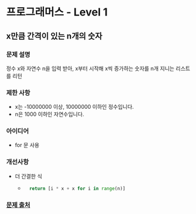 # 프로그래머스 - Level 1
## x만큼 간격이 있는 n개의 숫자
### 문제 설명
 정수 x와 자연수 n을 입력 받아, x부터 시작해 x씩 증가하는 숫자를 n개 지니는 리스트를 리턴

### 제한 사항
- x는 -10000000 이상, 10000000 이하인 정수입니다.
- n은 1000 이하인 자연수입니다.

### 아이디어
- for 문 사용

### 개선사항
- 더 간결한 식
    - ```python
        return [i * x + x for i in range(n)]
      ```
### [문제 출처](https://programmers.co.kr/learn/courses/30/lessons/12954)


